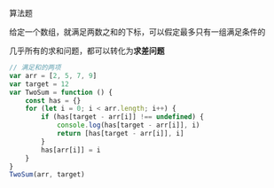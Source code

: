 算法题

给定一个数组，就满足两数之和的下标，可以假定最多只有一组满足条件的

几乎所有的求和问题，都可以转化为**求差问题**

```javascript
// 满足和的两项
var arr = [2, 5, 7, 9]
var target = 12
var TwoSum = function () {
    const has = {}
    for (let i = 0; i < arr.length; i++) {
        if (has[target - arr[i]] !== undefined) {
            console.log(has[target - arr[i]], i)
            return [has[target - arr[i]], i]
        }
        has[arr[i]] = i
    }
}
TwoSum(arr, target)
```

